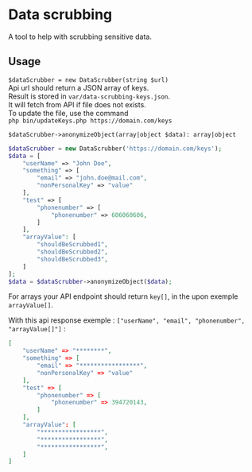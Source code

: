 # Data scrubbing

A tool to help with scrubbing sensitive data. 

## Usage

`$dataScrubber = new DataScrubber(string $url)`  
Api url should return a JSON array of keys.  
Result is stored in `var/data-scrubbing-keys.json`.  
It will fetch from API if file does not exists.  
To update the file, use the command  
`php bin/updateKeys.php https://domain.com/keys`

`$dataScrubber->anonymizeObject(array|object $data): array|object`

```php
$dataScrubber = new DataScrubber('https://domain.com/keys');
$data = [
    "userName" => "John Doe",
    "something" => [
        "email" => "john.doe@mail.com",
        "nonPersonalKey" => "value"
    ],
    "test" => [
        "phonenumber" => [
            "phonenumber" => 606060606,
        ]
    ],
    "arrayValue": [
        "shouldBeScrubbed1",
        "shouldBeScrubbed2",
        "shouldBeScrubbed3",
    ]
];
$data = $dataScrubber->anonymizeObject($data);
```

For arrays your API endpoint should return `key[]`, in the upon exemple `arrayValue[]`. 

With this api response exemple : `["userName", "email", "phonenumber", "arrayValue[]"]` :

```json
[
    "userName" => "********",
    "something" => [
        "email" => "*****************",
        "nonPersonalKey" => "value"
    ],
    "test" => [
        "phonenumber" => [
            "phonenumber" => 394720143,
        ]
    ],
    "arrayValue": [
        "*****************",
        "*****************",
        "*****************",
    ]
]
```